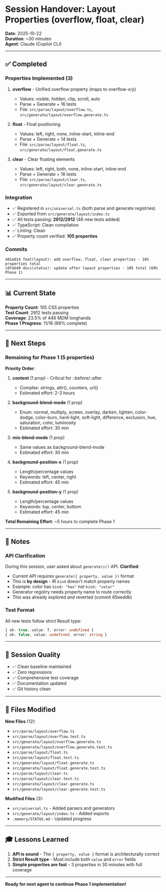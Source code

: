 # Session Handover: Layout Properties (overflow, float, clear)

**Date**: 2025-10-22  
**Duration**: ~30 minutes  
**Agent**: Claude (Copilot CLI)

---

## ✅ Completed

### Properties Implemented (3)

1. **overflow** - Unified overflow property (maps to overflow-x/y)
   - Values: visible, hidden, clip, scroll, auto
   - Parse + Generate + 16 tests
   - File: `src/parse/layout/overflow.ts`, `src/generate/layout/overflow.generate.ts`

2. **float** - Float positioning
   - Values: left, right, none, inline-start, inline-end
   - Parse + Generate + 14 tests
   - File: `src/parse/layout/float.ts`, `src/generate/layout/float.generate.ts`

3. **clear** - Clear floating elements
   - Values: left, right, both, none, inline-start, inline-end
   - Parse + Generate + 16 tests
   - File: `src/parse/layout/clear.ts`, `src/generate/layout/clear.generate.ts`

### Integration

- ✅ Registered in `src/universal.ts` (both parse and generate registries)
- ✅ Exported from `src/generate/layout/index.ts`
- ✅ All tests passing: **2912/2912** (46 new tests added)
- ✅ TypeScript: Clean compilation
- ✅ Linting: Clean
- ✅ Property count verified: **105 properties**

### Commits

```
481e014 feat(layout): add overflow, float, clear properties - 105 properties total
c0feb49 docs(status): update after layout properties - 105 total (69% Phase 1)
```

---

## 📊 Current State

**Property Count**: 105 CSS properties  
**Test Count**: 2912 tests passing  
**Coverage**: 23.5% of 446 MDM longhands  
**Phase 1 Progress**: 11/16 (69% complete)

---

## 🎯 Next Steps

### Remaining for Phase 1 (5 properties)

**Priority Order**:

1. **content** (1 prop) - Critical for ::before/::after
   - Complex: strings, attr(), counters, url()
   - Estimated effort: 2-3 hours

2. **background-blend-mode** (1 prop)
   - Enum: normal, multiply, screen, overlay, darken, lighten, color-dodge, color-burn, hard-light, soft-light, difference, exclusion, hue, saturation, color, luminosity
   - Estimated effort: 30 min

3. **mix-blend-mode** (1 prop)
   - Same values as background-blend-mode
   - Estimated effort: 30 min

4. **background-position-x** (1 prop)
   - Length/percentage values
   - Keywords: left, center, right
   - Estimated effort: 45 min

5. **background-position-y** (1 prop)
   - Length/percentage values
   - Keywords: top, center, bottom
   - Estimated effort: 45 min

**Total Remaining Effort**: ~5 hours to complete Phase 1

---

## 📝 Notes

### API Clarification

During this session, user asked about `generate(ir)` API. **Clarified**:
- Current API requires `generate({ property, value })` format
- This is **by design** - IR `kind` doesn't match property names
- Example: color has `kind: "hex"` not `kind: "color"`
- Generator registry needs property name to route correctly
- This was already explored and reverted (commit 65eeddb)

### Test Format

All new tests follow strict Result type:
```typescript
{ ok: true, value: T, error: undefined }
{ ok: false, value: undefined, error: string }
```

---

## 🚀 Session Quality

- ✅ Clean baseline maintained
- ✅ Zero regressions
- ✅ Comprehensive test coverage
- ✅ Documentation updated
- ✅ Git history clean

---

## 📂 Files Modified

**New Files** (12):
- `src/parse/layout/overflow.ts`
- `src/parse/layout/overflow.test.ts`
- `src/generate/layout/overflow.generate.ts`
- `src/generate/layout/overflow.generate.test.ts`
- `src/parse/layout/float.ts`
- `src/parse/layout/float.test.ts`
- `src/generate/layout/float.generate.ts`
- `src/generate/layout/float.generate.test.ts`
- `src/parse/layout/clear.ts`
- `src/parse/layout/clear.test.ts`
- `src/generate/layout/clear.generate.ts`
- `src/generate/layout/clear.generate.test.ts`

**Modified Files** (3):
- `src/universal.ts` - Added parsers and generators
- `src/generate/layout/index.ts` - Added exports
- `.memory/STATUS.md` - Updated progress

---

## 🎓 Lessons Learned

1. **API is sound** - The `{ property, value }` format is architecturally correct
2. **Strict Result type** - Must include both `value` and `error` fields
3. **Simple properties are fast** - 3 properties in 30 minutes with full coverage

---

**Ready for next agent to continue Phase 1 implementation!**

